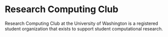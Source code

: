 # Research Computing Club 

Research Computing Club at the University of Washington is a registered student organization that exists to support student computational research. 
